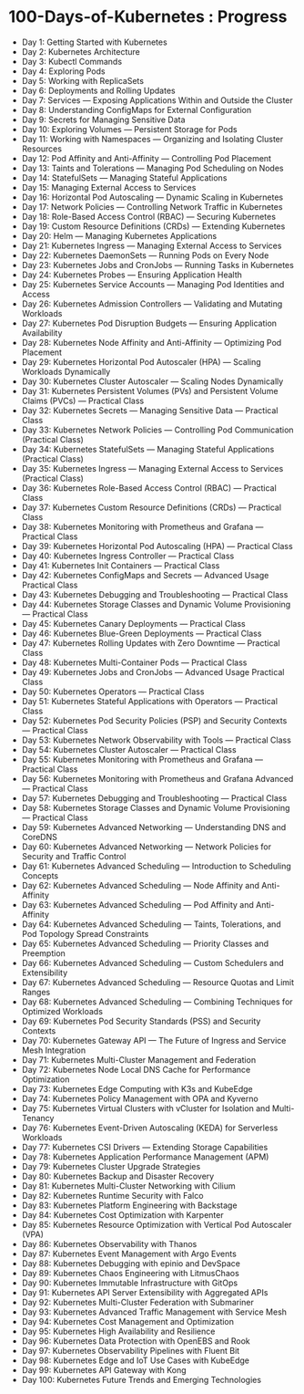 # 100-Days-of-Kubernetes : Progress

- Day 1: Getting Started with Kubernetes  
- Day 2: Kubernetes Architecture  
- Day 3: Kubectl Commands  
- Day 4: Exploring Pods  
- Day 5: Working with ReplicaSets  
- Day 6: Deployments and Rolling Updates  
- Day 7: Services — Exposing Applications Within and Outside the Cluster  
- Day 8: Understanding ConfigMaps for External Configuration  
- Day 9: Secrets for Managing Sensitive Data  
- Day 10: Exploring Volumes — Persistent Storage for Pods  
- Day 11: Working with Namespaces — Organizing and Isolating Cluster Resources  
- Day 12: Pod Affinity and Anti-Affinity — Controlling Pod Placement  
- Day 13: Taints and Tolerations — Managing Pod Scheduling on Nodes  
- Day 14: StatefulSets — Managing Stateful Applications  
- Day 15: Managing External Access to Services  
- Day 16: Horizontal Pod Autoscaling — Dynamic Scaling in Kubernetes  
- Day 17: Network Policies — Controlling Network Traffic in Kubernetes  
- Day 18: Role-Based Access Control (RBAC) — Securing Kubernetes
- Day 19: Custom Resource Definitions (CRDs) — Extending Kubernetes
- Day 20: Helm — Managing Kubernetes Applications
- Day 21: Kubernetes Ingress — Managing External Access to Services
- Day 22: Kubernetes DaemonSets — Running Pods on Every Node
- Day 23: Kubernetes Jobs and CronJobs — Running Tasks in Kubernetes
- Day 24: Kubernetes Probes — Ensuring Application Health
- Day 25: Kubernetes Service Accounts — Managing Pod Identities and Access
- Day 26: Kubernetes Admission Controllers — Validating and Mutating Workloads
- Day 27: Kubernetes Pod Disruption Budgets — Ensuring Application Availability
- Day 28: Kubernetes Node Affinity and Anti-Affinity — Optimizing Pod Placement
- Day 29: Kubernetes Horizontal Pod Autoscaler (HPA) — Scaling Workloads Dynamically
- Day 30: Kubernetes Cluster Autoscaler — Scaling Nodes Dynamically
- Day 31: Kubernetes Persistent Volumes (PVs) and Persistent Volume Claims (PVCs) — Practical Class
- Day 32: Kubernetes Secrets — Managing Sensitive Data — Practical Class
- Day 33: Kubernetes Network Policies — Controlling Pod Communication (Practical Class)
- Day 34: Kubernetes StatefulSets — Managing Stateful Applications (Practical Class)
- Day 35: Kubernetes Ingress — Managing External Access to Services (Practical Class)
- Day 36: Kubernetes Role-Based Access Control (RBAC) — Practical Class
- Day 37: Kubernetes Custom Resource Definitions (CRDs) — Practical Class
- Day 38: Kubernetes Monitoring with Prometheus and Grafana — Practical Class
- Day 39: Kubernetes Horizontal Pod Autoscaling (HPA) — Practical Class
- Day 40: Kubernetes Ingress Controller — Practical Class
- Day 41: Kubernetes Init Containers — Practical Class
- Day 42: Kubernetes ConfigMaps and Secrets — Advanced Usage Practical Class
- Day 43: Kubernetes Debugging and Troubleshooting — Practical Class
- Day 44: Kubernetes Storage Classes and Dynamic Volume Provisioning — Practical Class
- Day 45: Kubernetes Canary Deployments — Practical Class
- Day 46: Kubernetes Blue-Green Deployments — Practical Class
- Day 47: Kubernetes Rolling Updates with Zero Downtime — Practical Class
- Day 48: Kubernetes Multi-Container Pods — Practical Class
- Day 49: Kubernetes Jobs and CronJobs — Advanced Usage Practical Class
- Day 50: Kubernetes Operators — Practical Class
- Day 51: Kubernetes Stateful Applications with Operators — Practical Class
- Day 52: Kubernetes Pod Security Policies (PSP) and Security Contexts — Practical Class
- Day 53: Kubernetes Network Observability with Tools — Practical Class
- Day 54: Kubernetes Cluster Autoscaler — Practical Class
- Day 55: Kubernetes Monitoring with Prometheus and Grafana — Practical Class
- Day 56: Kubernetes Monitoring with Prometheus and Grafana Advanced — Practical Class
- Day 57: Kubernetes Debugging and Troubleshooting — Practical Class
- Day 58: Kubernetes Storage Classes and Dynamic Volume Provisioning — Practical Class
- Day 59: Kubernetes Advanced Networking — Understanding DNS and CoreDNS
- Day 60: Kubernetes Advanced Networking — Network Policies for Security and Traffic Control
- Day 61: Kubernetes Advanced Scheduling — Introduction to Scheduling Concepts
- Day 62: Kubernetes Advanced Scheduling — Node Affinity and Anti-Affinity
- Day 63: Kubernetes Advanced Scheduling — Pod Affinity and Anti-Affinity
- Day 64: Kubernetes Advanced Scheduling — Taints, Tolerations, and Pod Topology Spread Constraints
- Day 65: Kubernetes Advanced Scheduling — Priority Classes and Preemption
- Day 66: Kubernetes Advanced Scheduling — Custom Schedulers and Extensibility
- Day 67: Kubernetes Advanced Scheduling — Resource Quotas and Limit Ranges
- Day 68: Kubernetes Advanced Scheduling — Combining Techniques for Optimized Workloads
- Day 69: Kubernetes Pod Security Standards (PSS) and Security Contexts
- Day 70: Kubernetes Gateway API — The Future of Ingress and Service Mesh Integration
- Day 71: Kubernetes Multi-Cluster Management and Federation
- Day 72: Kubernetes Node Local DNS Cache for Performance Optimization
- Day 73: Kubernetes Edge Computing with K3s and KubeEdge
- Day 74: Kubernetes Policy Management with OPA and Kyverno
- Day 75: Kubernetes Virtual Clusters with vCluster for Isolation and Multi-Tenancy
- Day 76: Kubernetes Event-Driven Autoscaling (KEDA) for Serverless Workloads
- Day 77: Kubernetes CSI Drivers — Extending Storage Capabilities
- Day 78: Kubernetes Application Performance Management (APM)
- Day 79: Kubernetes Cluster Upgrade Strategies
- Day 80: Kubernetes Backup and Disaster Recovery
- Day 81: Kubernetes Multi-Cluster Networking with Cilium
- Day 82: Kubernetes Runtime Security with Falco
- Day 83: Kubernetes Platform Engineering with Backstage
- Day 84: Kubernetes Cost Optimization with Karpenter
- Day 85: Kubernetes Resource Optimization with Vertical Pod Autoscaler (VPA)
- Day 86: Kubernetes Observability with Thanos
- Day 87: Kubernetes Event Management with Argo Events
- Day 88: Kubernetes Debugging with epinio and DevSpace
- Day 89: Kubernetes Chaos Engineering with LitmusChaos
- Day 90: Kubernetes Immutable Infrastructure with GitOps
- Day 91: Kubernetes API Server Extensibility with Aggregated APIs
- Day 92: Kubernetes Multi-Cluster Federation with Submariner
- Day 93: Kubernetes Advanced Traffic Management with Service Mesh
- Day 94: Kubernetes Cost Management and Optimization
- Day 95: Kubernetes High Availability and Resilience
- Day 96: Kubernetes Data Protection with OpenEBS and Rook
- Day 97: Kubernetes Observability Pipelines with Fluent Bit
- Day 98: Kubernetes Edge and IoT Use Cases with KubeEdge
- Day 99: Kubernetes API Gateway with Kong
- Day 100: Kubernetes Future Trends and Emerging Technologies